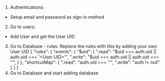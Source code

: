 1. Authentications:
  - Setup email and password as sign-in method
2. Go to users:
  - Add User and get the User UID
3. Go to Database - rules: Replace the rules with this by adding your own User UID
    {
    "rules": {
      "events": {
        "$uid": {
          ".read": "$uid === auth.uid || auth.uid === '<User UID>'",
          ".write": "$uid === auth.uid || auth.uid === '<User UID>'",
        }
      },
      "shortcutMap": {
        ".read": "auth.uid === '<User UID>'",
        ".write": "auth != null"
      }
    }
  }
4. Go to Database and start adding database
